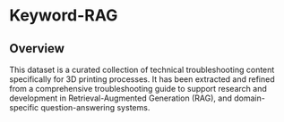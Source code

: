 # Keyword-RAG

## Overview
This dataset is a curated collection of technical troubleshooting content specifically for 3D printing processes.
It has been extracted and refined from a comprehensive troubleshooting guide to support research and development in
Retrieval-Augmented Generation (RAG), and domain-specific question-answering systems.
